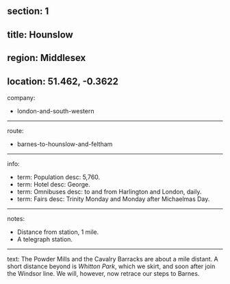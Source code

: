 section: 1
----
title: Hounslow
----
region: Middlesex
----
location: 51.462, -0.3622
----
company:
- london-and-south-western
----
route:
- barnes-to-hounslow-and-feltham
----
info:
- term: Population
  desc: 5,760.
- term: Hotel
  desc: George.
- term: Omnibuses
  desc: to and from Harlington and London, daily.
- term: Fairs
  desc: Trinity Monday and Monday after Michaelmas Day.
----
notes:
- Distance from station, 1 mile.
- A telegraph station.
----
text: The Powder Mills and the Cavalry Barracks are about a mile distant. A short distance beyond is *Whitton Park*, which we skirt, and soon after join the Windsor line. We will, however, now retrace our steps to Barnes.
